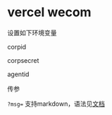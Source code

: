 # vercel wecom

设置如下环境变量

corpid

corpsecret

agentid

传参

`?msg=`
支持markdown，语法见[文档](https://work.weixin.qq.com/api/doc/90000/90135/90236#%E6%94%AF%E6%8C%81%E7%9A%84markdown%E8%AF%AD%E6%B3%95)

